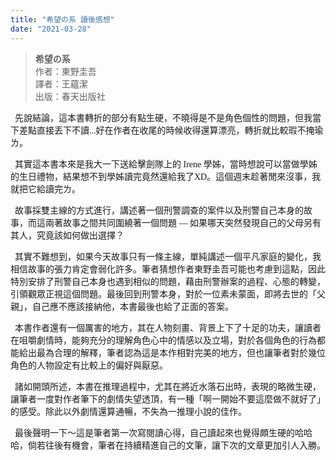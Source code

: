 ```yaml
---
title: "希望の系 讀後感想"
date: "2021-03-28"
---
```


<style>
img{
    height: 700px;
}
p{
    font-family: "Microsoft JhengHei";
}
</style>

> <B>希望の系</B><br>
> 作者：東野圭吾<br>
> 譯者：王蘊潔<br>
> 出版：春天出版社<br>
<p>&nbsp;
    先說結論，這本書轉折的部分有點生硬，不曉得是不是角色個性的問題，但我當下差點直接丟下不讀...好在作者在收尾的時候收得還算漂亮，轉折就比較瑕不掩瑜ㄌ。
</p>
<p>&nbsp;
    其實這本書本來是我大一下送給擊劍隊上的 Irene 學姊，當時想說可以當做學姊的生日禮物，結果想不到學姊讀完竟然還給我了XD。這個週末趁著閒來沒事，我就把它給讀完ㄌ。
</p>
<p>&nbsp;
    故事採雙主線的方式進行，講述著一個刑警調查的案件以及刑警自己本身的故事，而這兩著故事之間共同圍繞著一個問題 — 如果哪天突然發現自己的父母另有其人，究竟該如何做出選擇？
</p>
<p>&nbsp;
    其實不難想到，如果今天故事只有一條主線，單純講述一個平凡家庭的變化，我相信故事的張力肯定會弱化許多。筆者猜想作者東野圭吾可能也考慮到這點，因此特別安排了刑警自己本身也遇到相似的問題，藉由刑警辦案的過程、心態的轉變，引領觀眾正視這個問題。最後回到刑警本身，對於一位素未蒙面，即將去世的「父親」，自己應不應該接納他，本書最後也給了正面的答案。
</p>
<p>&nbsp;
    本書作者還有一個厲害的地方，其在人物刻畫、背景上下了十足的功夫，讓讀者在咀嚼劇情時，能夠充分的理解角色心中的情感以及立場，對於各個角色的行為都能給出最為合理的解釋，筆者認為這是本作相對完美的地方，但也讓筆者對於幾位角色的人物設定有比較上的偏好與厭惡。
</p>
<p>&nbsp;
    諸如開頭所述，本書在推理過程中，尤其在將近水落石出時，表現的略微生硬，讓筆者一度對作者筆下的劇情失望透頂，有一種「啊一開始不要這麼做不就好了」的感受。除此以外劇情還算通暢，不失為一推理小說的佳作。
</p>
<p>&nbsp;
    最後聲明一下～這是筆者第一次寫閱讀心得，自己讀起來也覺得頗生硬的哈哈哈，倘若往後有機會，筆者在持續精進自己的文筆，讓下次的文章更加引人入勝。
<p>

